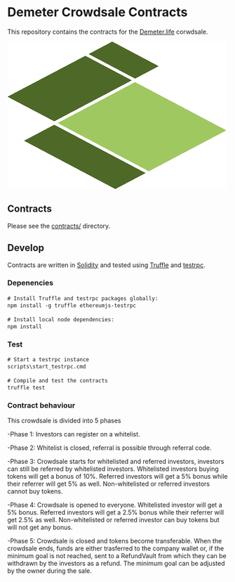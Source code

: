 # Demeter Crowdsale Contracts

This repository contains the contracts for the [Demeter.life](demetersite) corwdsale.

![Demeter.life logo](demeter.png)

## Contracts

Please see the [contracts/](contracts) directory.

## Develop

Contracts are written in [Solidity][solidity] and tested using [Truffle][truffle] and [testrpc][testrpc].

### Depenencies

```
# Install Truffle and testrpc packages globally:
npm install -g truffle ethereumjs-testrpc

# Install local node dependencies:
npm install
```

### Test

```
# Start a testrpc instance
scripts\start_testrpc.cmd

# Compile and test the contracts
truffle test
```

### Contract behaviour

This crowdsale is divided into 5 phases

-Phase 1: Investors can register on a whitelist.

-Phase 2: Whitelist is closed, referral is possible through referral code.

-Phase 3: Crowdsale starts for whitelisted and referred investors, investors can still be referred by whitelisted investors. Whitelisted investors buying tokens will get a bonus of 10%. Referred investors will get a 5% bonus while their referrer will get 5% as well. Non-whitelisted or referred investors cannot buy tokens.

-Phase 4: Crowdsale is opened to everyone. Whitelisted investor will get a 5% bonus. Referred investors will get a 2.5% bonus while their referrer will get 2.5% as well. Non-whitelisted or referred investor can buy tokens but will not get any bonus.

-Phase 5: Crowdsale is closed and tokens become transferable. When the crowdsale ends, funds are either trasferred to the company wallet or, if the minimum goal is not reached, sent to a RefundVault from which they can be withdrawn by the investors as a refund. The minimum goal can be adjusted by the owner during the sale.

[demetersite]: https://demeter.life
[solidity]: https://solidity.readthedocs.io/en/develop/
[truffle]: http://truffleframework.com/
[testrpc]: https://github.com/ethereumjs/testrpc
